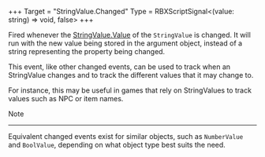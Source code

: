 +++
Target = "StringValue.Changed"
Type = RBXScriptSignal<(value: string) => void, false>
+++

Fired whenever the [StringValue.Value](https://developer.roblox.com/api-reference/property/StringValue/Value) of the `StringValue` is changed. It will run with the new value being stored in the argument object, instead of a string representing the property being changed.This event, like other changed events, can be used to track when an StringValue changes and to track the different values that it may change to.For instance, this may be useful in games that rely on StringValues to track values such as NPC or item names.Note----------Equivalent changed events exist for similar objects, such as `NumberValue` and `BoolValue`, depending on what object type best suits the need.